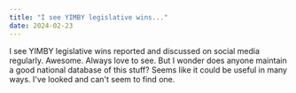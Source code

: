 ```yaml
---
title: "I see YIMBY legislative wins..."
date: 2024-02-23
---
```


I see YIMBY legislative wins reported and discussed on social media regularly. Awesome. Always love to see. But I wonder does anyone maintain a good national database of this stuff? Seems like it could be useful in many ways. I've looked and can't seem to find one.


